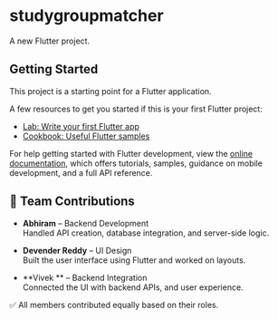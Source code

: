 # studygroupmatcher

A new Flutter project.

## Getting Started

This project is a starting point for a Flutter application.

A few resources to get you started if this is your first Flutter project:

- [Lab: Write your first Flutter app](https://docs.flutter.dev/get-started/codelab)
- [Cookbook: Useful Flutter samples](https://docs.flutter.dev/cookbook)

For help getting started with Flutter development, view the
[online documentation](https://docs.flutter.dev/), which offers tutorials,
samples, guidance on mobile development, and a full API reference.
## 👥 Team Contributions

- **Abhiram** – Backend Development  
  Handled API creation, database integration, and server-side logic.

- **Devender Reddy** – UI Design  
  Built the user interface using Flutter and worked on layouts.

- **Vivek ** – Backend Integration  
  Connected the UI with backend APIs, and user experience.

✅ All members contributed equally based on their roles.



